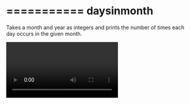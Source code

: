 ===========
daysinmonth
===========

Takes a month and year as integers and prints the number
of times each day occurs in the given month.

![demo](./_static/daysinmonth.mp4)
